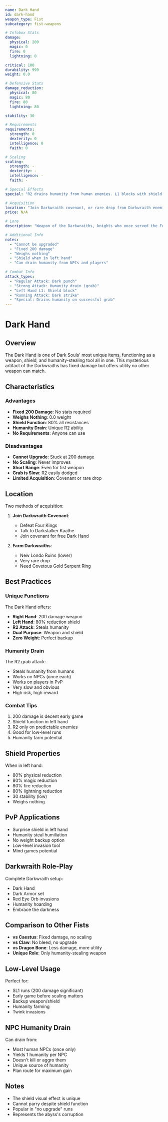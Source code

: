 ```yaml
---
name: Dark Hand
id: dark-hand
weapon_type: Fist
subcategory: fist-weapons

# Infobox Stats
damage:
  physical: 200
  magic: 0
  fire: 0
  lightning: 0

critical: 100
durability: 999
weight: 0.0

# Defensive Stats  
damage_reduction:
  physical: 80
  magic: 80
  fire: 80
  lightning: 80

stability: 30

# Requirements
requirements:
  strength: 0
  dexterity: 0
  intelligence: 0
  faith: 0

# Scaling
scaling:
  strength: -
  dexterity: -
  intelligence: -
  faith: -

# Special Effects
special: "R2 drains humanity from human enemies. L1 blocks with shield properties."

# Acquisition
location: "Join Darkwraith covenant, or rare drop from Darkwraith enemies."
price: N/A

# Lore
description: "Weapon of the Darkwraiths, knights who once served the Four Kings. Can steal humanity with its R2 attack."

# Additional Info
notes:
  - "Cannot be upgraded"
  - "Fixed 200 damage"
  - "Weighs nothing"
  - "Shield when in left hand"
  - "Can drain humanity from NPCs and players"

# Combat Info
attack_types:
  - "Regular Attack: Dark punch"
  - "Strong Attack: Humanity drain (grab)"
  - "Left Hand L1: Shield block"
  - "Running Attack: Dark strike"
  - "Special: Drains humanity on successful grab"
---
```


# Dark Hand

## Overview
The Dark Hand is one of Dark Souls' most unique items, functioning as a weapon, shield, and humanity-stealing tool all in one. This mysterious artifact of the Darkwraiths has fixed damage but offers utility no other weapon can match.

## Characteristics

### Advantages
- **Fixed 200 Damage**: No stats required
- **Weighs Nothing**: 0.0 weight
- **Shield Function**: 80% all resistances
- **Humanity Drain**: Unique R2 ability
- **No Requirements**: Anyone can use

### Disadvantages
- **Cannot Upgrade**: Stuck at 200 damage
- **No Scaling**: Never improves
- **Short Range**: Even for fist weapon
- **Grab is Slow**: R2 easily dodged
- **Limited Acquisition**: Covenant or rare drop

## Location
Two methods of acquisition:
1. **Join Darkwraith Covenant**:
   - Defeat Four Kings
   - Talk to Darkstalker Kaathe
   - Join covenant for free Dark Hand
   
2. **Farm Darkwraiths**:
   - New Londo Ruins (lower)
   - Very rare drop
   - Need Covetous Gold Serpent Ring

## Best Practices

### Unique Functions
The Dark Hand offers:
- **Right Hand**: 200 damage weapon
- **Left Hand**: 80% reduction shield
- **R2 Attack**: Steals humanity
- **Dual Purpose**: Weapon and shield
- **Zero Weight**: Perfect backup

### Humanity Drain
The R2 grab attack:
- Steals humanity from humans
- Works on NPCs (once each)
- Works on players in PvP
- Very slow and obvious
- High risk, high reward

### Combat Tips
1. 200 damage is decent early game
2. Shield function in left hand
3. R2 only on predictable enemies
4. Good for low-level runs
5. Humanity farm potential

## Shield Properties
When in left hand:
- 80% physical reduction
- 80% magic reduction
- 80% fire reduction  
- 80% lightning reduction
- 30 stability (low)
- Weighs nothing

## PvP Applications
- Surprise shield in left hand
- Humanity steal humiliation
- No weight backup option
- Low-level invasion tool
- Mind games potential

## Darkwraith Role-Play
Complete Darkwraith setup:
- Dark Hand
- Dark Armor set
- Red Eye Orb invasions
- Humanity hoarding
- Embrace the darkness

## Comparison to Other Fists
- **vs Caestus**: Fixed damage, no scaling
- **vs Claw**: No bleed, no upgrade
- **vs Dragon Bone**: Less damage, more utility
- **Unique Role**: Only humanity-stealing weapon

## Low-Level Usage
Perfect for:
- SL1 runs (200 damage significant)
- Early game before scaling matters
- Backup weapon/shield
- Humanity farming
- Twink invasions

## NPC Humanity Drain
Can drain from:
- Most human NPCs (once only)
- Yields 1 humanity per NPC
- Doesn't kill or aggro them
- Unique source of humanity
- Plan route for maximum gain

## Notes
- The shield visual effect is unique
- Cannot parry despite shield function
- Popular in "no upgrade" runs
- Represents the abyss's corruption